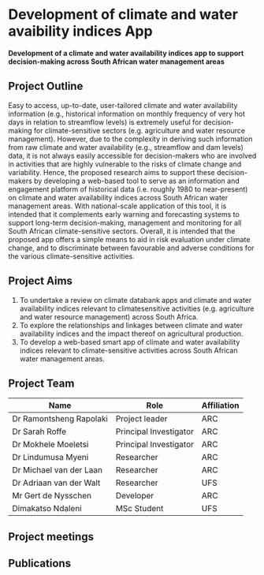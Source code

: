 # Development of climate and water avaibility indices App
**Development of a climate and water availability indices app to support decision-making across South African water management areas**

## Project Outline
Easy to access, up-to-date, user-tailored climate and water availability information (e.g., historical information on monthly frequency of very hot days in relation to streamflow levels) is extremely useful for decision-making for climate-sensitive sectors (e.g. agriculture and water resource management). However, due to the complexity in deriving such information from raw climate and water availability (e.g., streamflow and dam levels) data, it is not always easily accessible for decision-makers who are involved in activities that are highly vulnerable to the risks of climate change and variability. Hence, the proposed research aims to support these decision-makers by developing a web-based tool to serve as an information and engagement platform of historical data (i.e. roughly 1980 to near-present) on climate and water availability indices across South African water management areas. With national-scale application of this tool, it is intended that it complements early warning and forecasting systems to support long-term decision-making, management and monitoring for all South African climate-sensitive sectors. Overall, it is intended that the proposed app offers a simple means to aid in risk evaluation under climate change, and to discriminate between favourable and adverse conditions for the various climate-sensitive activities.
## Project Aims
1. To undertake a review on climate databank apps and climate and water availability indices relevant to climatesensitive activities (e.g. agriculture and water resource management) across South Africa.
2. To explore the relationships and linkages between climate and water availability indices and the impact thereof on agricultural production.
3. To develop a web-based smart app of climate and water availability indices relevant to climate-sensitive activities across South African water management areas.

## Project Team
|Name    | Role | Affiliation |
|--------|------|-------------|
|Dr Ramontsheng Rapolaki | Project leader| ARC |
|Dr Sarah Roffe | Principal Investigator | ARC |
|Dr Mokhele Moeletsi |Principal Investigator|ARC|
|Dr Lindumusa Myeni | Researcher | ARC |
|Dr Michael van der Laan | Researcher | ARC |
|Dr Adriaan van der Walt | Researcher | UFS|
|Mr Gert de Nysschen | Developer | ARC |
|Dimakatso Ndaleni | MSc Student | UFS |



## Project meetings

## Publications

